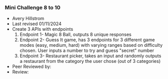 ### Mini Challenge 8 to 10
+ Avery Hillstrom
+ Last revised 01/11/2024
+ Create 3 APIs with endpoints
    1. Endpoint 1- Magic 8 Ball, outputs 8 unique responses
    2. Endpoint 2- Guess It game, has 3 endpoints for 3 different game modes (easy, medium, hard) with varying ranges based on difficulty chosen. User inputs a number to try and guess "secret" number
    3. Endpoint 3- Restaurant picker, takes an input and randomly outputs a restaurant from the category the user chose (out of 3 categories)
+ Peer Reviewed by:
+ Review: 
